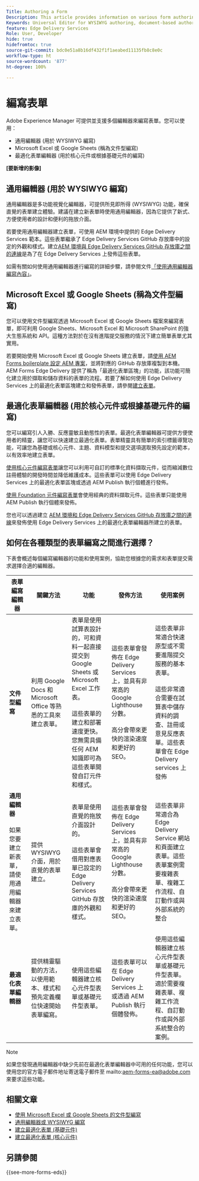 ```yaml
---
Title: Authoring a Form
Description: This article provides information on various form authoring platforms, including the Universal Editor, document-based authoring, and Adaptive Forms editors (Core Components and Foundation Components).
Keywords: Universal Editor for WYSIWYG authoring, document-based authoring, Adaptive Forms editors, Adaptive Forms editors for Core Components authoring, Adaptive Forms editors for Foundation Components authoring
feature: Edge Delivery Services
Role: User, Developer
hide: true
hidefromtoc: true
source-git-commit: bdc0e51a8b16df432f1f1aeabed11135fb8c8e0c
workflow-type: ht
source-wordcount: '877'
ht-degree: 100%

---
```



# 編寫表單

Adobe Experience Manager 可提供並支援多個編輯器來編寫表單。您可以使用：
* 通用編輯器 (用於 WYSIWYG 編寫)
* Microsoft Excel 或 Google Sheets (稱為文件型編寫)
* 最適化表單編輯器 (用於核心元件或根據基礎元件的編寫)

**[要新增的影像]**

## 通用編輯器 (用於 WYSIWYG 編寫)

通用編輯器是多功能視覺化編輯器，可提供所見即所得 (WYSIWYG) 功能，確保直覺的表單建立體驗。建議在建立新表單時使用通用編輯器，因為它提供了新式、方便使用者的設計和便利的拖放介面。

若要使用通用編輯器建立表單，可使用 AEM 環境中提供的 Edge Delivery Services 範本。這些表單繼承了 Edge Delivery Services GitHub 存放庫中的設定的外觀和樣式。建立[AEM 環境與 Edge Delivery Services GitHub 存放庫之間的連線](/help/edge/docs/forms/publishing-forms.md)是為了在 Edge Delivery Services 上發佈這些表單。

如需有關如何使用通用編輯器進行編寫的詳細步驟，請參閱文件[「使用通用編輯器編寫內容」](https://experienceleague.adobe.com/zh-hant/docs/experience-manager-cloud-service/content/sites/authoring/universal-editor/authoring)。

## Microsoft Excel 或 Google Sheets (稱為文件型編寫)

您可以使用文件型編寫透過 Microsoft Excel 或 Google Sheets 檔案來編寫表單，即可利用 Google Sheets、Microsoft Excel 和 Microsoft SharePoint 的強大生態系統和 API。這種方法對於在沒有進階提交服務的情況下建立簡單表單尤其實用。

若要開始使用 Microsoft Excel 或 Google Sheets 建立表單，請[使用 AEM Forms boilerplate 設定 AEM 專案](/help/edge/docs/forms/tutorial.md#create-a-new-aem-project-pre-configured-with-adaptive-forms-block)，並將對應的 GitHub 存放庫複製到本機。AEM Forms Edge Delivery 提供了稱為「最適化表單區塊」的功能，該功能可簡化建立用於擷取和儲存資料的表單的流程。若要了解如何使用 Edge Delivery Services 上的最適化表單區塊建立和發佈表單，請參閱[建立表單](/help/edge/docs/forms/create-forms.md)。

## 最適化表單編輯器 (用於核心元件或根據基礎元件的編寫)

您可以編寫引人入勝、反應靈敏且動態性的表單。最適化表單編輯器可提供方便使用者的精靈，讓您可以快速建立最適化表單。表單精靈具有簡單的索引標籤導覽功能，可讓您為基礎或核心元件、主題、資料模型和提交選項選取預先設定的範本，以有效率地建立表單。

[使用核心元件編寫表單](/help/forms/creating-adaptive-form-core-components.md)讓您可以利用可自訂的標準化資料擷取元件，從而縮減數位註冊體驗的開發時間並降低維護成本。這些表單可以使用 Edge Delivery Services 上的最適化表單區塊或透過 AEM Publish 執行個體進行發佈。

[使用 Foundation 元件編寫表單](/help/forms/create-an-adaptive-form.md)會使用經典的資料擷取元件。這些表單只能使用 AEM Publish 執行個體來發佈。

您也可以透過建立 [AEM 環境和 Edge Delivery Services GitHub 存放庫之間的連線](/help/edge/docs/forms/publishing-forms.md)來發佈使用 Edge Delivery Services 上的最適化表單編輯器所建立的表單。

## 如何在各種類型的表單編寫之間進行選擇？

下表會概述每個編寫編輯器的功能和使用案例，協助您根據您的需求和表單提交需求選擇合適的編輯器。

| **表單編寫編輯器** | **關鍵方法** | **功能** | **發佈方法** | **使用案例** |
|--------|-----------|-------|-------|------------------------------------------------|
| **文件型編寫** | 利用 Google Docs 和 Microsoft Office 等熟悉的工具來建立表單。 | 表單是使用試算表設計的，可和資料一起直接提交到 Google Sheets 或 Microsoft Excel 工作表。</br> </br> 這些表單的建立和部署速度更快。您無需具備任何 AEM 知識即可為這些表單開發自訂元件和樣式。 | 這些表單會發佈在 Edge Delivery Services 上，並具有非常高的 Google Lighthouse 分數。 </br> </br>  高分會帶來更快的渲染速度和更好的 SEO。 | 這些表單非常適合快速原型或不需要進階提交服務的基本表單。 </br> </br>  這些非常適合需要在試算表中儲存資料的調查、註冊或意見反應表單。這些表單會在 Edge Delivery services 上發佈 |
| **通用編輯器**  </br> </br> 如果您要建立新表單，請使用通用編輯器來建立表單。 | 提供 WYSIWYG 介面，用於直覺的表單建立。 | 表單是使用直覺的拖放介面設計的。</br> </br>  這些表單會借用對應表單已設定的 Edge Delivery Services GitHub 存放庫的外觀和樣式。 | 這些表單會發佈在 Edge Delivery Services 上，並具有非常高的 Google Lighthouse 分數。 </br> </br> 高分會帶來更快的渲染速度和更好的 SEO。 | 這些表單非常適合為 Edge Delivery Service 網站和頁面建立表單。這些表單案例需要複雜表單、複雜工作流程、自訂動作或與外部系統的整合 |
| **最適化表單編輯器** | 提供精靈驅動的方法，以使用範本、樣式和預先定義欄位快速開始表單編寫。 | 使用這些編輯器建立核心元件型表單或基礎元件型表單。 | 這些表單可以在 Edge Delivery Services 上或透過 AEM Publish 執行個體發佈。 | 使用這些編輯器建立核心元件型表單或基礎元件型表單。適於需要複雜表單、複雜工作流程、自訂動作或與外部系統整合的案例。 |


>[!NOTE]
>
>
> 如果您發現通用編輯器中缺少先前在最適化表單編輯器中可用的任何功能，您可以使用您的官方電子郵件地址寄送電子郵件至 mailto:aem-forms-ea@adobe.com 來要求這些功能。

## 相關文章

* [使用 Microsoft Excel 或 Google Sheets 的文件型編寫](/help/edge/docs/forms/create-forms.md)
* [通用編輯器或 WYSIWYG 編寫](https://experienceleague.adobe.com/zh-hant/docs/experience-manager-cloud-service/content/edge-delivery/wysiwyg-authoring/authoring)
* [建立最適化表單 (基礎元件)](/help/forms/creating-adaptive-form.md)
* [建立最適化表單 (核心元件)](/help/forms/create-an-adaptive-form.md)

## 另請參閱

{{see-more-forms-eds}}